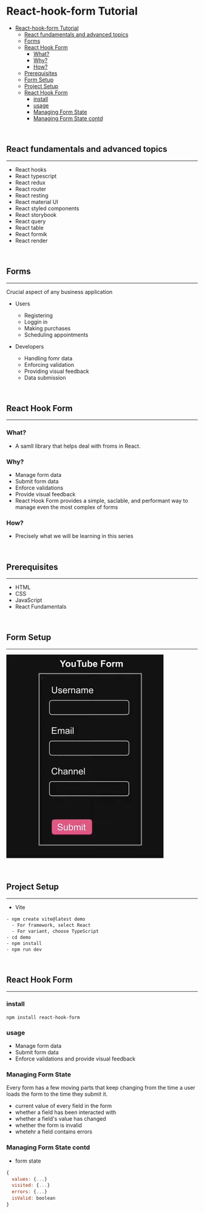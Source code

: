 # React-hook-form Tutorial

- [React-hook-form Tutorial](#react-hook-form-tutorial)
  - [React fundamentals and advanced topics](#react-fundamentals-and-advanced-topics)
  - [Forms](#forms)
  - [React Hook Form](#react-hook-form)
    - [What?](#what)
    - [Why?](#why)
    - [How?](#how)
  - [Prerequisites](#prerequisites)
  - [Form Setup](#form-setup)
  - [Project Setup](#project-setup)
  - [React Hook Form](#react-hook-form-1)
    - [install](#install)
    - [usage](#usage)
    - [Managing Form State](#managing-form-state)
    - [Managing Form State contd](#managing-form-state-contd)

<br/>

## React fundamentals and advanced topics

---

- React hooks
- React typescript
- React redux
- React router
- React resting
- React material UI
- React styled components
- React storybook
- React query
- React table
- React formik
- React render

<br/>

## Forms

---
Crucial aspect of any business application

- Users
  - Registering
  - Loggin in
  - Making purchases
  - Scheduling appointments

- Developers
  - Handling fomr data
  - Enforcing validation
  - Providing visual feedback
  - Data submission

<br/>

## React Hook Form

---

### What?

- A samll library that helps deal with froms in React.

### Why?

- Manage form data
- Submit form data
- Enforce validations
- Provide visual feedback
- React Hook Form provides a simple, saclable, and performant way to manage even the most complex of forms

### How?

- Precisely what we will be learning in this series

<br/>

## Prerequisites

---

- HTML
- CSS
- JavaScript
- React Fundamentals

<br/>

## Form Setup

---
![Example](./sample.png)  

<br/>

## Project Setup

---

- Vite

```shell
- npm create vite@latest demo
  - For framework, select React
  - For variant, choose TypeScript
- cd demo
- npm install
- npm run dev
```

<br/>

## React Hook Form

---

### install

```shell
npm install react-hook-form
```

### usage

- Manage form data
- Submit form data
- Enforce validations and provide visual feedback

### Managing Form State

Every form has a few moving parts that keep changing from the time a user loads the form to the time they submit it.

- current value of every field in the form
- whether a field has been interacted with
- whether a field's value has changed
- whether the form is invalid
- whetehr a field contains errors

### Managing Form State contd

- form state

```js
{
  values: {...}
  visited: {...}
  errors: {...}
  isValid: boolean
}
```
